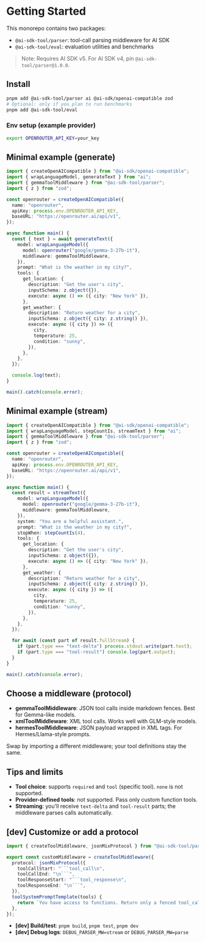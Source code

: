 # Getting Started

This monorepo contains two packages:

- `@ai-sdk-tool/parser`: tool-call parsing middleware for AI SDK
- `@ai-sdk-tool/eval`: evaluation utilities and benchmarks

> Note: Requires AI SDK v5. For AI SDK v4, pin `@ai-sdk-tool/parser@1.0.0`.

## Install

```bash
pnpm add @ai-sdk-tool/parser ai @ai-sdk/openai-compatible zod
# Optional: only if you plan to run benchmarks
pnpm add @ai-sdk-tool/eval
```

### Env setup (example provider)

```bash
export OPENROUTER_API_KEY=your_key
```

## Minimal example (generate)

```ts
import { createOpenAICompatible } from "@ai-sdk/openai-compatible";
import { wrapLanguageModel, generateText } from "ai";
import { gemmaToolMiddleware } from "@ai-sdk-tool/parser";
import { z } from "zod";

const openrouter = createOpenAICompatible({
  name: "openrouter",
  apiKey: process.env.OPENROUTER_API_KEY,
  baseURL: "https://openrouter.ai/api/v1",
});

async function main() {
  const { text } = await generateText({
    model: wrapLanguageModel({
      model: openrouter("google/gemma-3-27b-it"),
      middleware: gemmaToolMiddleware,
    }),
    prompt: "What is the weather in my city?",
    tools: {
      get_location: {
        description: "Get the user's city",
        inputSchema: z.object({}),
        execute: async () => ({ city: "New York" }),
      },
      get_weather: {
        description: "Return weather for a city",
        inputSchema: z.object({ city: z.string() }),
        execute: async ({ city }) => ({
          city,
          temperature: 25,
          condition: "sunny",
        }),
      },
    },
  });

  console.log(text);
}

main().catch(console.error);
```

## Minimal example (stream)

```ts
import { createOpenAICompatible } from "@ai-sdk/openai-compatible";
import { wrapLanguageModel, stepCountIs, streamText } from "ai";
import { gemmaToolMiddleware } from "@ai-sdk-tool/parser";
import { z } from "zod";

const openrouter = createOpenAICompatible({
  name: "openrouter",
  apiKey: process.env.OPENROUTER_API_KEY,
  baseURL: "https://openrouter.ai/api/v1",
});

async function main() {
  const result = streamText({
    model: wrapLanguageModel({
      model: openrouter("google/gemma-3-27b-it"),
      middleware: gemmaToolMiddleware,
    }),
    system: "You are a helpful assistant.",
    prompt: "What is the weather in my city?",
    stopWhen: stepCountIs(4),
    tools: {
      get_location: {
        description: "Get the user's city",
        inputSchema: z.object({}),
        execute: async () => ({ city: "New York" }),
      },
      get_weather: {
        description: "Return weather for a city",
        inputSchema: z.object({ city: z.string() }),
        execute: async ({ city }) => ({
          city,
          temperature: 25,
          condition: "sunny",
        }),
      },
    },
  });

  for await (const part of result.fullStream) {
    if (part.type === "text-delta") process.stdout.write(part.text);
    if (part.type === "tool-result") console.log(part.output);
  }
}

main().catch(console.error);
```

## Choose a middleware (protocol)

- **gemmaToolMiddleware**: JSON tool calls inside markdown fences. Best for Gemma-like models.
- **xmlToolMiddleware**: XML tool calls. Works well with GLM-style models.
- **hermesToolMiddleware**: JSON payload wrapped in XML tags. For Hermes/Llama-style prompts.

Swap by importing a different middleware; your tool definitions stay the same.

## Tips and limits

- **Tool choice**: supports `required` and `tool` (specific tool). `none` is not supported.
- **Provider-defined tools**: not supported. Pass only custom function tools.
- **Streaming**: you'll receive `text-delta` and `tool-result` parts; the middleware parses calls automatically.

## [dev] Customize or add a protocol

````ts
import { createToolMiddleware, jsonMixProtocol } from "@ai-sdk-tool/parser";

export const customMiddleware = createToolMiddleware({
  protocol: jsonMixProtocol({
    toolCallStart: "```tool_call\n",
    toolCallEnd: "\n```",
    toolResponseStart: "```tool_response\n",
    toolResponseEnd: "\n```",
  }),
  toolSystemPromptTemplate(tools) {
    return `You have access to functions. Return only a fenced tool_call block. ${tools}`;
  },
});
````

- **[dev] Build/test**: `pnpm build`, `pnpm test`, `pnpm dev`
- **[dev] Debug logs**: `DEBUG_PARSER_MW=stream` or `DEBUG_PARSER_MW=parse`
